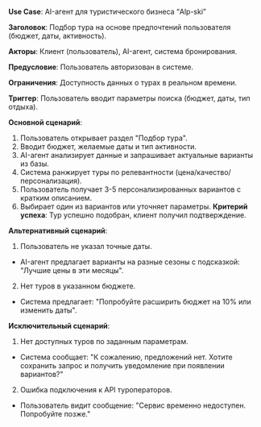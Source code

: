 **Use Case**: AI-агент для туристического бизнеса “Alp-ski”

**Заголовок**: Подбор тура на основе предпочтений пользователя (бюджет, даты, активность).

**Акторы**: Клиент (пользователь), AI-агент, система бронирования.

**Предусловие**: Пользователь авторизован в системе.

**Ограничения**:	Доступность данных о турах в реальном времени.

**Триггер**:	Пользователь вводит параметры поиска (бюджет, даты, тип отдыха).

**Основной сценарий**:
1. Пользователь открывает раздел "Подбор тура".
2. Вводит бюджет, желаемые даты и тип активности.
3. AI-агент анализирует данные и запрашивает актуальные варианты из базы.
4. Система ранжирует туры по релевантности (цена/качество/персонализация).
5. Пользователь получает 3-5 персонализированных вариантов с кратким описанием.
6. Выбирает один из вариантов или уточняет параметры.
**Критерий успеха**: Тур успешно подобран, клиент получил подтверждение. 

**Альтернативный сценарий**:
1. Пользователь не указал точные даты.
- AI-агент предлагает варианты на разные сезоны с подсказкой: "Лучшие цены в эти месяцы".
2. Нет туров в указанном бюджете.
- Система предлагает: "Попробуйте расширить бюджет на 10% или изменить даты".

**Исключительный сценарий**:
1. Нет доступных туров по заданным параметрам.
- Система сообщает: "К сожалению, предложений нет. Хотите сохранить запрос и получить уведомление при появлении вариантов?"
2. Ошибка подключения к API туроператоров.
- Пользователь видит сообщение: "Сервис временно недоступен. Попробуйте позже."
